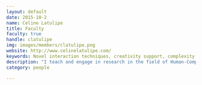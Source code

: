 ```yaml
---
layout: default
date: 2015-10-2
name: Celine Latulipe
title: Faculty
faculty: true
handle: clatulipe
img: images/members/clatulipe.png
website: http://www.celinelatulipe.com/
keywords: Novel interaction techniques, creativity support, complexity, collaborative systems, ethics, CS education
description: "I teach and engage in research in the field of Human-Computer Interaction at UNC Charlotte. My research involves developing and evaluating novel interaction techniques, creativity support tools and technologies to support the arts. Beyond technology and art, I am also interested in politics, gender issues, philosophy, behavioral economics, neuroscience, psychology and sociology. <br />I received my PhD in Computer Science from the University of Waterloo in 2006. I have a Masters of Mathematics in CS and a Bachelor of Arts in Honours Economics and Applied Studies, both from Waterloo."
category: people

---
```

